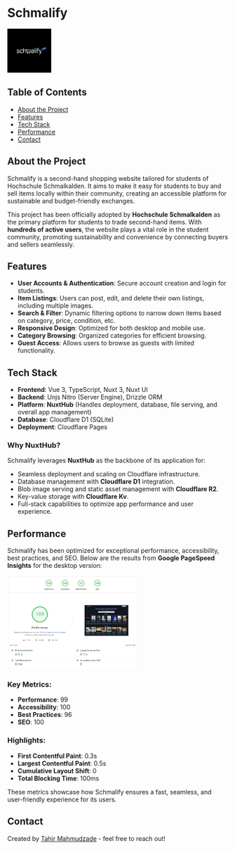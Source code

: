 # Schmalify

<img src="/public/img/external-logo.png" alt="Schmalify Logo" width="100">

## Table of Contents

- [About the Project](#about-the-project)
- [Features](#features)
- [Tech Stack](#tech-stack)
- [Performance](#performance)
- [Contact](#contact)

## About the Project

Schmalify is a second-hand shopping website tailored for students of Hochschule Schmalkalden. It aims to make it easy for students to buy and sell items locally within their community, creating an accessible platform for sustainable and budget-friendly exchanges.

This project has been officially adopted by **Hochschule Schmalkalden** as the primary platform for students to trade second-hand items. With **hundreds of active users**, the website plays a vital role in the student community, promoting sustainability and convenience by connecting buyers and sellers seamlessly.

## Features

- **User Accounts & Authentication**: Secure account creation and login for students.
- **Item Listings**: Users can post, edit, and delete their own listings, including multiple images.
- **Search & Filter**: Dynamic filtering options to narrow down items based on category, price, condition, etc.
- **Responsive Design**: Optimized for both desktop and mobile use.
- **Category Browsing**: Organized categories for efficient browsing.
- **Guest Access**: Allows users to browse as guests with limited functionality.

## Tech Stack

- **Frontend**: Vue 3, TypeScript, Nuxt 3, Nuxt UI
- **Backend**: Unjs Nitro (Server Engine), Drizzle ORM
- **Platform**: **NuxtHub** (Handles deployment, database, file serving, and overall app management)
- **Database**: Cloudflare D1 (SQLite)
- **Deployment**: Cloudflare Pages

### Why NuxtHub?

Schmalify leverages **NuxtHub** as the backbone of its application for:

- Seamless deployment and scaling on Cloudflare infrastructure.
- Database management with **Cloudflare D1** integration.
- Blob image serving and static asset management with **Cloudflare R2**.
- Key-value storage with **Cloudflare Kv**.
- Full-stack capabilities to optimize app performance and user experience.

## Performance

Schmalify has been optimized for exceptional performance, accessibility, best practices, and SEO. Below are the results from **Google PageSpeed Insights** for the desktop version:

<img src="/public/img/extras/peformance-desktop.png" alt="Performance Screenshot" width="300">

### Key Metrics:

- **Performance**: 99
- **Accessibility**: 100
- **Best Practices**: 96
- **SEO**: 100

### Highlights:

- **First Contentful Paint**: 0.3s
- **Largest Contentful Paint**: 0.5s
- **Cumulative Layout Shift**: 0
- **Total Blocking Time**: 100ms

These metrics showcase how Schmalify ensures a fast, seamless, and user-friendly experience for its users.

## Contact

Created by [Tahir Mahmudzade](mailto:tahirmahmudzade25@gmail.com) - feel free to reach out!
